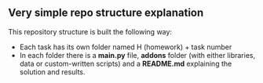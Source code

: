 ## Very simple repo structure explanation
This repository structure is built the following way:
* Each task has its own folder named H (homework) + task number
* In each folder there is a **main.py** file, **addons** folder (with either libraries, data or custom-written scripts) and a **README.md** explaining the solution and results.